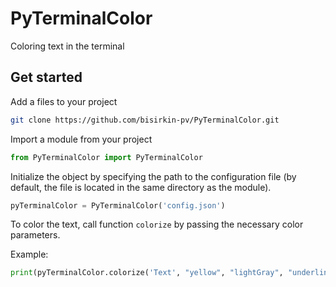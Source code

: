 # PyTerminalColor
Coloring text in the terminal

## Get started

Add a files to your project
```bash
git clone https://github.com/bisirkin-pv/PyTerminalColor.git
```

Import a module from your project
```python
from PyTerminalColor import PyTerminalColor
```

Initialize the object by specifying the path to the configuration file 
(by default, the file is located in the same directory as the module).
```python
pyTerminalColor = PyTerminalColor('config.json')
```

To color the text, call function `colorize` by passing the necessary color parameters. 

Example:
```python
print(pyTerminalColor.colorize('Text', "yellow", "lightGray", "underline"))
```